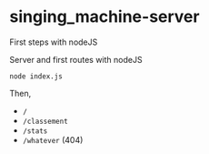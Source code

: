 # singing_machine-server

First steps with nodeJS

Server and first routes with nodeJS

```
node index.js
```

Then,

- `/`
- `/classement`
- `/stats`
- `/whatever` (404)
